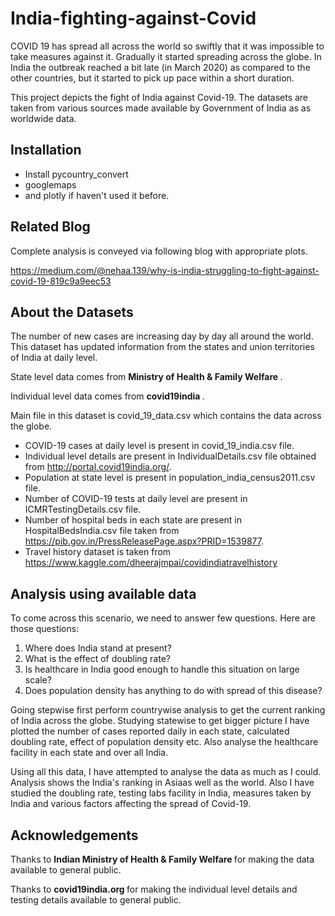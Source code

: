 # India-fighting-against-Covid # 

COVID 19 has spread all across the world so swiftly that it was impossible to take measures against it. 
Gradually it started spreading across the globe. In India the outbreak reached a bit late (in March 2020) as compared to the other countries, 
but it started to pick up pace within a short duration.

This project depicts the fight of India against Covid-19. 
The datasets are taken from various sources made available by Government of India as as worldwide data.

## Installation
* Install pycountry_convert
* googlemaps 
* and plotly if haven't used it before.

## Related Blog
Complete analysis is conveyed via following blog with appropriate plots.

https://medium.com/@nehaa.139/why-is-india-struggling-to-fight-against-covid-19-819c9a9eec53


## About the Datasets
The number of new cases are increasing day by day all around the world. This dataset has updated information from the states and union territories of India at daily level.

State level data comes from <b> Ministry of Health & Family Welfare </b>.

Individual level data comes from <b> covid19india </b>.

Main file in this dataset is covid_19_data.csv which contains the data across the globe.
* COVID-19 cases at daily level is present in covid_19_india.csv file.
* Individual level details are present in IndividualDetails.csv file obtained from http://portal.covid19india.org/.
* Population at state level is present in population_india_census2011.csv file.
* Number of COVID-19 tests at daily level are present in ICMRTestingDetails.csv file.
* Number of hospital beds in each state are present in HospitalBedsIndia.csv file taken from https://pib.gov.in/PressReleasePage.aspx?PRID=1539877.
* Travel history dataset is taken from https://www.kaggle.com/dheerajmpai/covidindiatravelhistory

## Analysis using available data

To come across this scenario, we need to answer few questions. Here are those questions:
1. Where does India stand at present?
2. What is the effect of doubling rate?
3. Is healthcare in India good enough to handle this situation on large scale?
4. Does population density has anything to do with spread of this disease?

Going stepwise first perform countrywise analysis to get the current ranking of India across the globe.
Studying statewise to get bigger picture I have plotted the number of cases reported daily in each state, calculated doubling rate, effect of population density etc. Also analyse the healthcare facility in each state and over all India. 

Using all this data, I have attempted to analyse the data as much as I could. Analysis shows the India's ranking in Asiaas well as the world. Also I have studied the doubling rate, testing labs facility in India, measures taken by India and various factors affecting the spread of Covid-19.

## Acknowledgements
Thanks to <b> Indian Ministry of Health & Family Welfare </b> for making the data available to general public.

Thanks to <b> covid19india.org </b> for making the individual level details and testing details available to general public.
